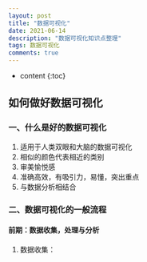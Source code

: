 ```yaml
---
layout: post
title: "数据可视化"
date: 2021-06-14
description: "数据可视化知识点整理"
tags: 数据可视化
comments: true
---
```

* content
{:toc}

## 如何做好数据可视化
### 一、什么是好的数据可视化
1. 适用于人类双眼和大脑的数据可视化
2. 相似的颜色代表相近的类别
3. 审美愉悦感
4. 准确高效，有吸引力，易懂，突出重点
5. 与数据分析相结合

### 二、数据可视化的一般流程
#### 前期：数据收集，处理与分析
1. 数据收集：

